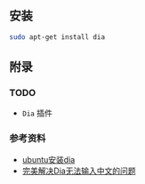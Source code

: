 ## 安装

```bash
sudo apt-get install dia
```







## 附录

### TODO

* `Dia` 插件



### 参考资料

* [ubuntu安装dia](https://www.cnblogs.com/yibeimingyue/p/11843963.html)
* [完美解决Dia无法输入中文的问题](https://www.jianshu.com/p/9a7d736126d1)